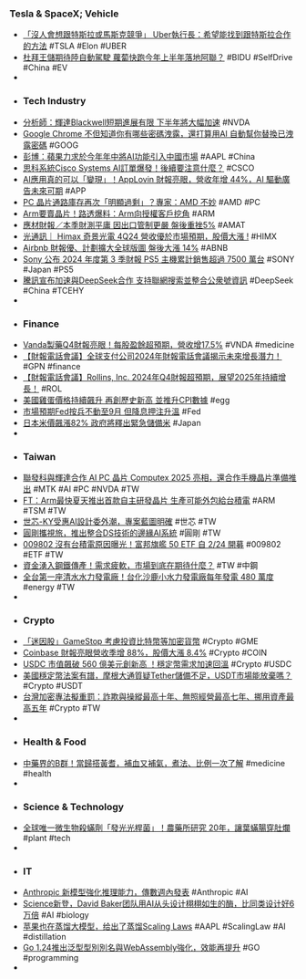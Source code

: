 ### Tesla & SpaceX; Vehicle
- [「沒人會想跟特斯拉或馬斯克競爭」 Uber執行長：希望能找到跟特斯拉合作的方法](https://news.cnyes.com/news/id/5862604) #TSLA #Elon #UBER
- [杜拜王儲期待陸自動駕駛 蘿蔔快跑今年上半年落地阿聯？](https://news.cnyes.com/news/id/5862366) #BIDU #SelfDrive #China #EV
-
- ### Tech Industry
- [分析師：輝達Blackwell短期進展有限 下半年將大幅加速](https://news.cnyes.com/news/id/5862006) #NVDA
- [Google Chrome 不但知道你有哪些密碼洩露，還打算用AI 自動幫你替換已洩露密碼](https://www.techbang.com/posts/121408-google-chrome-password-guard-evolves-ai-will-automatically) #GOOG
- [彭博：蘋果力求於今年年中將AI功能引入中國市場](https://news.cnyes.com/news/id/5862607) #AAPL #China
- [思科系統Cisco Systems AI訂單爆發！後續要注意什麼？](https://news.cnyes.com/news/id/5862676) #CSCO
- [AI應用真的可以「變現」！AppLovin 財報亮眼，營收年增 44%，AI 驅動廣告未來可期](https://uanalyze.com.tw/articles/8023910498) #APP
- [PC 晶片通路庫存再次「明顯過剩」？專家：AMD 不妙](https://technews.tw/2025/02/14/pc-chip-channel-stock/) #AMD #PC
- [Arm要賣晶片！路透爆料：Arm向授權客戶挖角](https://news.cnyes.com/news/id/5862076) #ARM
- [應材財報／本季財測平庸 因出口管制更嚴 盤後重挫5%](https://money.udn.com/money/story/123398/8547540) #AMAT
- [光通訊｜ Himax 奇景光電 4Q24 營收優於市場預期，股價大漲 !](https://uanalyze.com.tw/articles/4579310506) #HIMX
- [Airbnb 財報優、計劃擴大全球版圖 盤後大漲 14%](https://finance.technews.tw/2025/02/14/airbnb-announces-fourth-quarter-and-full-year-2024-results/) #ABNB
- [Sony 公布 2024 年度第 3 季財報 PS5 主機累計銷售超過 7500 萬台](https://gnn.gamer.com.tw/detail.php?sn=280892) #SONY #Japan #PS5
- [騰訊宣布加速與DeepSeek合作 支持聯網搜索並整合公衆號資訊](https://news.cnyes.com/news/id/5861473) #DeepSeek #China #TCEHY
-
- ### Finance
- [Vanda製藥Q4財報亮眼！每股盈餘超預期，營收增17.5%](https://www.cmoney.tw/notes/note-detail.aspx?nid=904733) #VNDA #medicine
- [【財報電話會議】全球支付公司2024年財報電話會議揭示未來增長潛力！](https://www.cmoney.tw/notes/note-detail.aspx?nid=904821) #GPN #finance
- [【財報電話會議】Rollins, Inc. 2024年Q4財報超預期，展望2025年持續增長！](https://www.cmoney.tw/notes/note-detail.aspx?nid=904827) #ROL
- [美國雞蛋價格持續飆升 再創歷史新高 並推升CPI數據](https://news.cnyes.com/news/id/5861414) #egg
- [市場預期Fed按兵不動至9月 但降息押注升溫](https://news.cnyes.com/news/id/5862007) #Fed
- [日本米價飆漲82% 政府將釋出緊急儲備米](https://news.cnyes.com/news/id/5862603) #Japan
-
- ### Taiwan
- [聯發科與輝達合作 AI PC 晶片 Computex 2025 亮相，還合作手機晶片準備推出](https://finance.technews.tw/2025/02/14/mediatek-and-nvidia-collaborate-on-ai-pc-chips-to-be-unveiled-at-computex-2025/) #MTK #AI #PC #NVDA #TW
- [FT：Arm最快夏天推出首款自主研發晶片 生產可能外包給台積電](https://news.cnyes.com/news/id/5862026) #ARM #TSM #TW
- [世芯-KY受惠AI設計委外潮，專案藍圖明確](https://www.moneydj.com/kmdj/news/newsviewer.aspx?a=cfde84fb-a11f-4930-8a9f-84f70d2ba71a) #世芯 #TW
- [圓剛攜視旅，推出整合DS技術的邊緣AI系統](https://today.line.me/tw/v2/article/pew8x67) #圓剛 #TW
- [009802 沒有台積電原因曝光！富邦旗艦 50 ETF 自 2/24 開募](https://finance.technews.tw/2025/02/13/no-tsmc/) #009802 #ETF #TW
- [資金湧入鋼鐵傳產！需求疲軟，市場到底在期待什麼？](https://uanalyze.com.tw/articles/9390310513) #TW #中鋼
- [全台第一座清水水力發電廠！台化沙鹿小水力發電廠每年發電 480 萬度](https://finance.technews.tw/2025/02/14/hydroelectric-power-plant/) #energy #TW
-
- ### Crypto
- [「迷因股」GameStop 考慮投資比特幣等加密貨幣](https://news.cnyes.com/news/id/5861997) #Crypto #GME
- [Coinbase 財報亮眼營收季增 88%，股價大漲 8.4%](https://blockcast.it/2025/02/14/mica-daily-250214/) #Crypto #COIN
- [USDC 市值飆破 560 億美元創新高 ！穩定幣需求加速回溫](https://blockcast.it/2025/02/13/circles-usdc-hits-record-market-cap-over-56b/) #Crypto #USDC
- [美國穩定幣法案有譜，摩根大通質疑Tether儲備不足，USDT市場能放棄嗎？](https://abmedia.io/tether-face-us-stable-act-impact) #Crypto #USDT
- [台灣加密專法擬重罰：詐欺與操縱最高十年、無照經營最高七年、挪用資產最高五年](https://abmedia.io/taiwan-fsc-crypto-bill-draft-penalty) #Crypto #TW
-
- ### Health & Food
- [中藥界的B群！當歸搭黃耆，補血又補氣，煮法、比例一次了解](https://www.commonhealth.com.tw/blog/6116) #medicine #health
-
- ### Science & Technology
- [全球唯一微生物殺蟎劑「發光光桿菌」！農藥所研究 20年，讓葉蟎腸穿肚爛](https://www.newsmarket.com.tw/blog/177075/) #plant #tech
-
- ### IT
- [Anthropic 新模型強化推理能力，傳數週內發表](https://technews.tw/2025/02/14/anthropic-next-major-ai-model-could-arrive-within-weeks/) #Anthropic #AI
- [Science新登，David Baker团队用AI从头设计栩栩如生的酶，比同类设计好6万倍](https://www.jiqizhixin.com/articles/2025-02-14-8) #AI #biology
- [苹果也在蒸馏大模型，给出了蒸馏Scaling Laws](https://www.jiqizhixin.com/articles/2025-02-14-4) #AAPL #ScalingLaw #AI #distillation
- [Go 1.24推出泛型型別別名與WebAssembly強化，效能再提升](https://www.ithome.com.tw/news/167366) #GO #programming
-